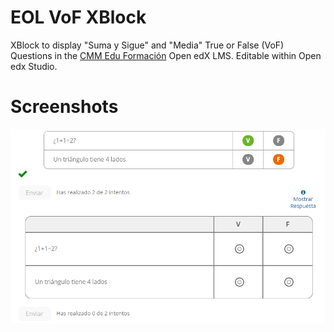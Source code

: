 # EOL VoF XBlock
XBlock to display "Suma y Sigue" and "Media" True or False (VoF) Questions in the [CMM Edu Formación](https://cmmeduformacion.uchile.cl) Open edX LMS. Editable within Open edx Studio.

# Screenshots
![Screenshot-example](vof/examples/04-11-2019.png?style=center)